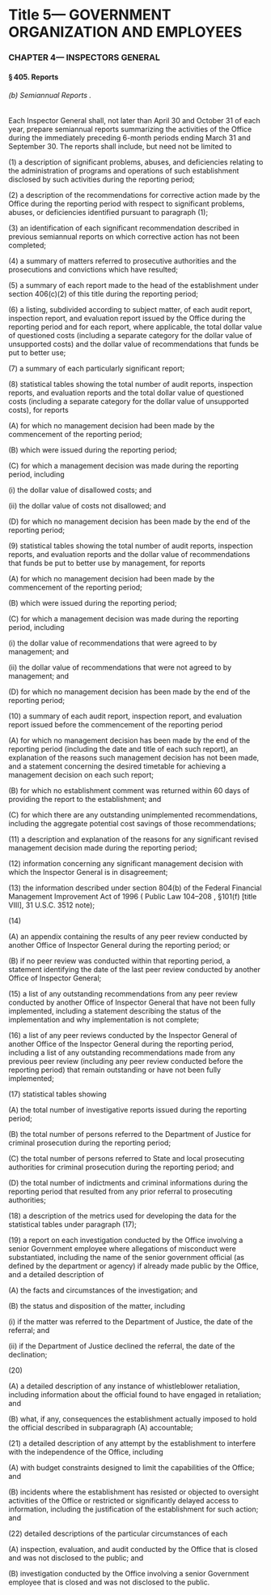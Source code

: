
# Title 5— GOVERNMENT ORGANIZATION AND EMPLOYEES
### CHAPTER 4— INSPECTORS GENERAL
#### § 405. Reports
###### (b) Semiannual Reports .

Each Inspector General shall, not later than April 30 and October 31 of each year, prepare semiannual reports summarizing the activities of the Office during the immediately preceding 6-month periods ending March 31 and September 30. The reports shall include, but need not be limited to

(1) a description of significant problems, abuses, and deficiencies relating to the administration of programs and operations of such establishment disclosed by such activities during the reporting period;

(2) a description of the recommendations for corrective action made by the Office during the reporting period with respect to significant problems, abuses, or deficiencies identified pursuant to paragraph (1);

(3) an identification of each significant recommendation described in previous semiannual reports on which corrective action has not been completed;

(4) a summary of matters referred to prosecutive authorities and the prosecutions and convictions which have resulted;

(5) a summary of each report made to the head of the establishment under section 406(c)(2) of this title during the reporting period;

(6) a listing, subdivided according to subject matter, of each audit report, inspection report, and evaluation report issued by the Office during the reporting period and for each report, where applicable, the total dollar value of questioned costs (including a separate category for the dollar value of unsupported costs) and the dollar value of recommendations that funds be put to better use;

(7) a summary of each particularly significant report;

(8) statistical tables showing the total number of audit reports, inspection reports, and evaluation reports and the total dollar value of questioned costs (including a separate category for the dollar value of unsupported costs), for reports

(A) for which no management decision had been made by the commencement of the reporting period;

(B) which were issued during the reporting period;

(C) for which a management decision was made during the reporting period, including

(i) the dollar value of disallowed costs; and

(ii) the dollar value of costs not disallowed; and

(D) for which no management decision has been made by the end of the reporting period;

(9) statistical tables showing the total number of audit reports, inspection reports, and evaluation reports and the dollar value of recommendations that funds be put to better use by management, for reports

(A) for which no management decision had been made by the commencement of the reporting period;

(B) which were issued during the reporting period;

(C) for which a management decision was made during the reporting period, including

(i) the dollar value of recommendations that were agreed to by management; and

(ii) the dollar value of recommendations that were not agreed to by management; and

(D) for which no management decision has been made by the end of the reporting period;

(10) a summary of each audit report, inspection report, and evaluation report issued before the commencement of the reporting period

(A) for which no management decision has been made by the end of the reporting period (including the date and title of each such report), an explanation of the reasons such management decision has not been made, and a statement concerning the desired timetable for achieving a management decision on each such report;

(B) for which no establishment comment was returned within 60 days of providing the report to the establishment; and

(C) for which there are any outstanding unimplemented recommendations, including the aggregate potential cost savings of those recommendations;

(11) a description and explanation of the reasons for any significant revised management decision made during the reporting period;

(12) information concerning any significant management decision with which the Inspector General is in disagreement;

(13) the information described under section 804(b) of the Federal Financial Management Improvement Act of 1996 ( Public Law 104–208 , §101(f) [title VIII], 31 U.S.C. 3512 note);

(14)

(A) an appendix containing the results of any peer review conducted by another Office of Inspector General during the reporting period; or

(B) if no peer review was conducted within that reporting period, a statement identifying the date of the last peer review conducted by another Office of Inspector General;

(15) a list of any outstanding recommendations from any peer review conducted by another Office of Inspector General that have not been fully implemented, including a statement describing the status of the implementation and why implementation is not complete;

(16) a list of any peer reviews conducted by the Inspector General of another Office of the Inspector General during the reporting period, including a list of any outstanding recommendations made from any previous peer review (including any peer review conducted before the reporting period) that remain outstanding or have not been fully implemented;

(17) statistical tables showing

(A) the total number of investigative reports issued during the reporting period;

(B) the total number of persons referred to the Department of Justice for criminal prosecution during the reporting period;

(C) the total number of persons referred to State and local prosecuting authorities for criminal prosecution during the reporting period; and

(D) the total number of indictments and criminal informations during the reporting period that resulted from any prior referral to prosecuting authorities;

(18) a description of the metrics used for developing the data for the statistical tables under paragraph (17);

(19) a report on each investigation conducted by the Office involving a senior Government employee where allegations of misconduct were substantiated, including the name of the senior government official (as defined by the department or agency) if already made public by the Office, and a detailed description of

(A) the facts and circumstances of the investigation; and

(B) the status and disposition of the matter, including

(i) if the matter was referred to the Department of Justice, the date of the referral; and

(ii) if the Department of Justice declined the referral, the date of the declination;

(20)

(A) a detailed description of any instance of whistleblower retaliation, including information about the official found to have engaged in retaliation; and

(B) what, if any, consequences the establishment actually imposed to hold the official described in subparagraph (A) accountable;

(21) a detailed description of any attempt by the establishment to interfere with the independence of the Office, including

(A) with budget constraints designed to limit the capabilities of the Office; and

(B) incidents where the establishment has resisted or objected to oversight activities of the Office or restricted or significantly delayed access to information, including the justification of the establishment for such action; and

(22) detailed descriptions of the particular circumstances of each

(A) inspection, evaluation, and audit conducted by the Office that is closed and was not disclosed to the public; and

(B) investigation conducted by the Office involving a senior Government employee that is closed and was not disclosed to the public.
